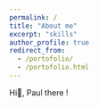```yaml
---
permalink: /
title: "About me"
excerpt: "skills"
author_profile: true
redirect_from: 
  - /portofolio/
  - /portofolio.html
---
```


Hi👋, Paul there !